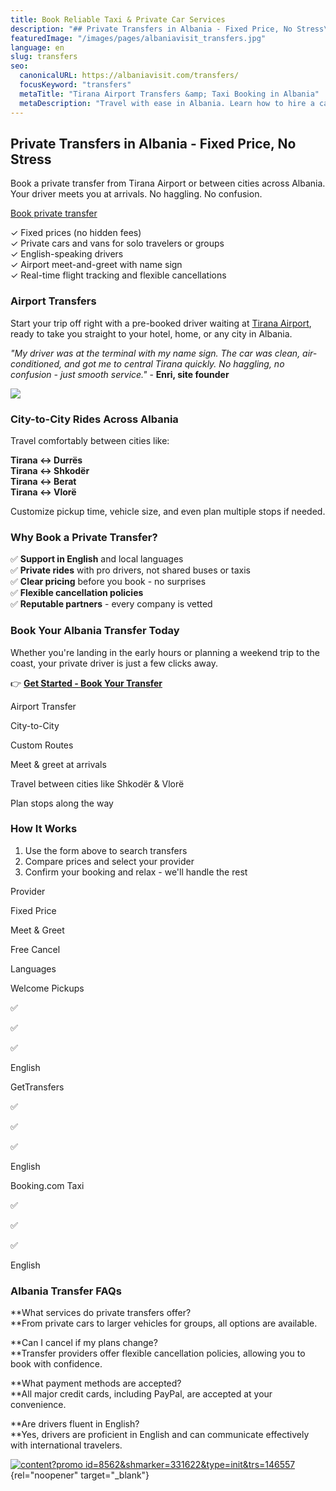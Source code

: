 ```yaml
---
title: Book Reliable Taxi & Private Car Services
description: "## Private Transfers in Albania - Fixed Price, No Stress\n\nBook a\_private transfer\_from Tirana Airport or between cities across Albania."
featuredImage: "/images/pages/albaniavisit_transfers.jpg"
language: en
slug: transfers
seo:
  canonicalURL: https://albaniavisit.com/transfers/
  focusKeyword: "transfers"
  metaTitle: "Tirana Airport Transfers &amp; Taxi Booking in Albania"
  metaDescription: "Travel with ease in Albania. Learn how to hire a car and book taxi transfers from airports and hotels to any city. Your journey in Albania, simplified."
---
```


## Private Transfers in Albania - Fixed Price, No Stress

Book a private transfer from Tirana Airport or between cities across Albania. Your driver meets you at arrivals. No haggling. No confusion.

[Book private transfer](#widget-form-3548591683)

✓ Fixed prices (no hidden fees)  
✓ Private cars and vans for solo travelers or groups  
✓ English-speaking drivers  
✓ Airport meet-and-greet with name sign  
✓ Real-time flight tracking and flexible cancellations

### Airport Transfers

Start your trip off right with a pre-booked driver waiting at [Tirana Airport](https://albaniavisit.com/travel-guide/tirana-international-airport/), ready to take you straight to your hotel, home, or any city in Albania.

_"My driver was at the terminal with my name sign. The car was clean, air-conditioned, and got me to central Tirana quickly. No haggling, no confusion - just smooth service."_ - **Enri, site founder**

![](/images/pages/Private-Transfer-Image-Apr-21-2025-01_39_34-PM-1024x683.jpg)

### **City-to-City Rides Across Albania**

Travel comfortably between cities like:

**Tirana ↔️ Durrës  
Tirana ↔️ Shkodër  
Tirana ↔️ Berat  
Tirana ↔️ Vlorë**

Customize pickup time, vehicle size, and even plan multiple stops if needed.

### **Why Book a Private Transfer?**

✅ **Support in English** and local languages  
✅ **Private rides** with pro drivers, not shared buses or taxis  
✅ **Clear pricing** before you book - no surprises  
✅ **Flexible cancellation policies**  
✅ **Reputable partners** - every company is vetted

### **Book Your Albania Transfer Today**

Whether you're landing in the early hours or planning a weekend trip to the coast, your private driver is just a few clicks away.

👉 **[Get Started - Book Your Transfer](https://tp.st/fUN7hFF2)**

Airport Transfer

City-to-City

Custom Routes

Meet & greet at arrivals

Travel between cities like Shkodër & Vlorë

Plan stops along the way

### **How It Works**

1.  Use the form above to search transfers
2.  Compare prices and select your provider
3.  Confirm your booking and relax - we'll handle the rest

Provider

Fixed Price

Meet & Greet

Free Cancel

Languages

Welcome Pickups

✅

✅

✅

English

GetTransfers

✅

✅

✅

English

Booking.com Taxi

✅

✅

✅

English

### Albania Transfer FAQs

**What services do private transfers offer?  
**From private cars to larger vehicles for groups, all options are available.

**Can I cancel if my plans change?  
**Transfer providers offer flexible cancellation policies, allowing you to book with confidence.

**What payment methods are accepted?  
**All major credit cards, including PayPal, are accepted at your convenience.

**Are drivers fluent in English?  
**Yes, drivers are proficient in English and can communicate effectively with international travelers.

[![content?promo id=8562&shmarker=331622&type=init&trs=146557](/images/pages/content)](https://tp.media/click?shmarker=331622&promo_id=8562&source_type=banner&type=click&campaign_id=147&trs=146557){rel="noopener" target="_blank"}